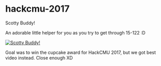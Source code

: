 # hackcmu-2017

Scotty Buddy!

An adorable little helper for you as you try to get through 15-122 :D

[![Scotty Buddy!](https://img.youtube.com/vi/mYSb7jVKZwQ/0.jpg)](https://www.youtube.com/watch?v=mYSb7jVKZwQ)

Goal was to win the cupcake award for HackCMU 2017, but we got best video instead. Close enough XD
